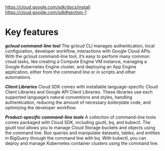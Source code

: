 https://cloud.google.com/sdk/docs/install
https://cloud.google.com/sdk#section-1


# Key features

***gcloud command-line tool***
The gcloud CLI manages authentication, local configuration, developer workflow, interactions with Google Cloud APIs. 
With the gcloud command-line tool, it’s easy to perform many common cloud tasks, like creating a Compute Engine VM instance,
managing a Google Kubernetes Engine cluster, and deploying an App Engine application, either from the command line 
or in scripts and other automations.

***Client Libraries***
Cloud SDK comes with installable language-specific Cloud Client Libraries and Google API Client Libraries. 
These libraries use each supported language’s natural conventions and styles, handling authentication, 
reducing the amount of necessary boilerplate code, and optimizing the developer workflow.

***Product-specific command-line tools***
A collection of command-line tools comes packaged with Cloud SDK, including gsutil, bq, and kubectl. 
The gsutil tool allows you to manage Cloud Storage buckets and objects using the command line. 
Run queries and manipulate datasets, tables, and entities in BigQuery through the command line with bq. 
With kubectl, you can deploy and manage Kubernetes container clusters using the command line.
